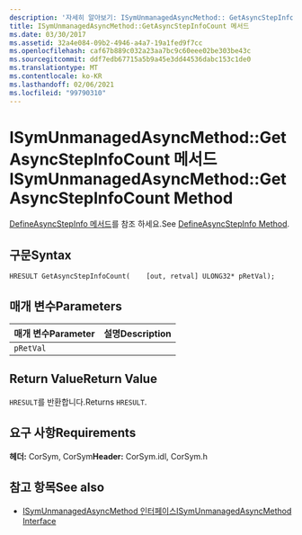 ```yaml
---
description: '자세히 알아보기: ISymUnmanagedAsyncMethod:: GetAsyncStepInfoCount 메서드'
title: ISymUnmanagedAsyncMethod::GetAsyncStepInfoCount 메서드
ms.date: 03/30/2017
ms.assetid: 32a4e084-09b2-4946-a4a7-19a1fed9f7cc
ms.openlocfilehash: caf67b889c032a23aa7bc9c60eee02be303be43c
ms.sourcegitcommit: ddf7edb67715a5b9a45e3dd44536dabc153c1de0
ms.translationtype: MT
ms.contentlocale: ko-KR
ms.lasthandoff: 02/06/2021
ms.locfileid: "99790310"
---
```

# <a name="isymunmanagedasyncmethodgetasyncstepinfocount-method"></a><span data-ttu-id="2b104-103">ISymUnmanagedAsyncMethod::GetAsyncStepInfoCount 메서드</span><span class="sxs-lookup"><span data-stu-id="2b104-103">ISymUnmanagedAsyncMethod::GetAsyncStepInfoCount Method</span></span>

<span data-ttu-id="2b104-104">[DefineAsyncStepInfo 메서드](isymunmanagedasyncmethodpropertieswriter-defineasyncstepinfo-method.md)를 참조 하세요.</span><span class="sxs-lookup"><span data-stu-id="2b104-104">See [DefineAsyncStepInfo Method](isymunmanagedasyncmethodpropertieswriter-defineasyncstepinfo-method.md).</span></span>  
  
## <a name="syntax"></a><span data-ttu-id="2b104-105">구문</span><span class="sxs-lookup"><span data-stu-id="2b104-105">Syntax</span></span>  
  
```idl  
HRESULT GetAsyncStepInfoCount(    [out, retval] ULONG32* pRetVal);  
```  
  
## <a name="parameters"></a><span data-ttu-id="2b104-106">매개 변수</span><span class="sxs-lookup"><span data-stu-id="2b104-106">Parameters</span></span>  
  
|<span data-ttu-id="2b104-107">매개 변수</span><span class="sxs-lookup"><span data-stu-id="2b104-107">Parameter</span></span>|<span data-ttu-id="2b104-108">설명</span><span class="sxs-lookup"><span data-stu-id="2b104-108">Description</span></span>|  
|---------------|-----------------|  
|`pRetVal`||  
  
## <a name="return-value"></a><span data-ttu-id="2b104-109">Return Value</span><span class="sxs-lookup"><span data-stu-id="2b104-109">Return Value</span></span>  

 <span data-ttu-id="2b104-110">`HRESULT`를 반환합니다.</span><span class="sxs-lookup"><span data-stu-id="2b104-110">Returns `HRESULT`.</span></span>  
  
## <a name="requirements"></a><span data-ttu-id="2b104-111">요구 사항</span><span class="sxs-lookup"><span data-stu-id="2b104-111">Requirements</span></span>  

 <span data-ttu-id="2b104-112">**헤더:** CorSym, CorSym</span><span class="sxs-lookup"><span data-stu-id="2b104-112">**Header:** CorSym.idl, CorSym.h</span></span>  
  
## <a name="see-also"></a><span data-ttu-id="2b104-113">참고 항목</span><span class="sxs-lookup"><span data-stu-id="2b104-113">See also</span></span>

- [<span data-ttu-id="2b104-114">ISymUnmanagedAsyncMethod 인터페이스</span><span class="sxs-lookup"><span data-stu-id="2b104-114">ISymUnmanagedAsyncMethod Interface</span></span>](isymunmanagedasyncmethod-interface.md)
